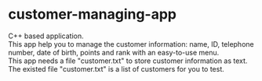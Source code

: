 # customer-managing-app

C++ based application.<br>
This app help you to manage the customer information: name, ID, telephone number, date of birth, points and rank with an easy-to-use menu.<br>
This app needs a file "customer.txt" to store customer information as text.<br>
The existed file "customer.txt" is a list of customers for you to test.<br>
